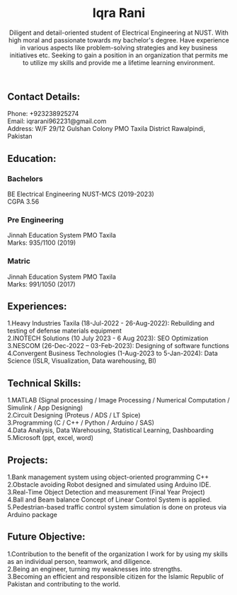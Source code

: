 <head>
    <meta charset="UTF-8">
    <meta http-equiv="X-UA-Compatible" content="IE=edge">
    <meta name="viewport" content="width=device-width, initial-scale=1.0">
 <body>
    <header>
        <h1>Iqra Rani</h1>
        <p>Diligent and detail-oriented student of Electrical Engineering at NUST. With high moral and passionate towards my bachelor's degree. Have experience in various aspects like problem-solving strategies and key business initiatives etc. Seeking to gain a position in an organization that permits me to utilize my skills and provide me a lifetime learning environment.</p>
    </header>
 <h2>Contact Details:</h2>
        <p>
            Phone: +923238925274<br>
            Email: iqrarani962231@gmail.com<br>
            Address: W/F 29/12 Gulshan Colony PMO Taxila District Rawalpindi, Pakistan
        </p>
<h2>Education:</h2>
        <h3>Bachelors</h3>
        <p>BE Electrical Engineering NUST-MCS (2019-2023)<br>CGPA 3.56</p>
<h3>Pre Engineering</h3>
        <p>Jinnah Education System PMO Taxila<br>Marks: 935/1100 (2019)</p>
 <h3>Matric</h3>
        <p>Jinnah Education System PMO Taxila<br>Marks: 991/1050 (2017)</p>
<h2>Experiences:</h2>
        <p>
            1.Heavy Industries Taxila (18-Jul-2022 - 26-Aug-2022): Rebuilding and testing of defense materials equipment<br>
            2.INOTECH Solutions (10 July 2023 - 6 Aug 2023): SEO Optimization<br>
            3.NESCOM (26-Dec-2022 – 03-Feb-2023): Designing of software functions<br>
            4.Convergent Business Technologies (1-Aug-2023 to 5-Jan-2024): Data Science (ISLR, Visualization, Data warehousing, BI)
        </p>
<h2>Technical Skills:</h2>
        <p>
            1.MATLAB (Signal processing / Image Processing / Numerical Computation / Simulink / App Designing)<br>
            2.Circuit Designing (Proteus / ADS / LT Spice)<br>
            3.Programming (C / C++ / Python / Arduino / SAS)<br>
            4.Data Analysis, Data Warehousing, Statistical Learning, Dashboarding<br>
            5.Microsoft (ppt, excel, word)
        </p>
  <h2>Projects:</h2>
        <p>
            1.Bank management system using object-oriented programming C++<br>
            2.Obstacle avoiding Robot designed and simulated using Arduino IDE.<br>
            3.Real-Time Object Detection and measurement (Final Year Project)<br>
            4.Ball and Beam balance Concept of Linear Control System is applied.<br>
            5.Pedestrian-based traffic control system simulation is done on proteus via Arduino package
        </p>
 <h2>Future Objective:</h2>
        <p>
            1.Contribution to the benefit of the organization I work for by using my skills as an individual person, teamwork, and diligence.<br>
            2.Being an engineer, turning my weaknesses into strengths.<br>
            3.Becoming an efficient and responsible citizen for the Islamic Republic of Pakistan and contributing to the world.
        </p>    
  </body>
